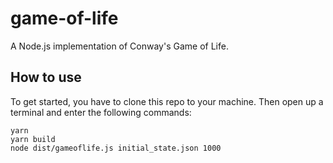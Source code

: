 # game-of-life
A Node.js implementation of Conway's Game of Life.

<h2>How to use</h2>

To get started, you have to clone this repo to your machine. Then open up a terminal and enter the following commands:

<code>yarn</code>\
<code>yarn build</code>\
<code>node dist/gameoflife.js initial_state.json 1000</code>

